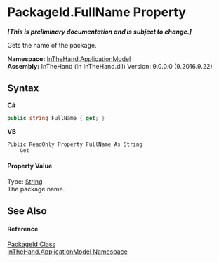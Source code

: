 # PackageId.FullName Property 
 _**\[This is preliminary documentation and is subject to change.\]**_

Gets the name of the package.

**Namespace:**&nbsp;<a href="N_InTheHand_ApplicationModel">InTheHand.ApplicationModel</a><br />**Assembly:**&nbsp;InTheHand (in InTheHand.dll) Version: 9.0.0.0 (9.2016.9.22)

## Syntax

**C#**<br />
``` C#
public string FullName { get; }
```

**VB**<br />
``` VB
Public ReadOnly Property FullName As String
	Get
```


#### Property Value
Type: <a href="http://msdn2.microsoft.com/en-us/library/s1wwdcbf" target="_blank">String</a><br />The package name.

## See Also


#### Reference
<a href="T_InTheHand_ApplicationModel_PackageId">PackageId Class</a><br /><a href="N_InTheHand_ApplicationModel">InTheHand.ApplicationModel Namespace</a><br />
